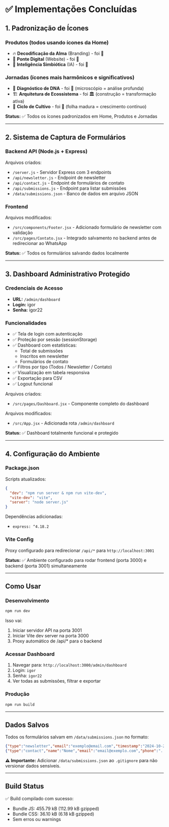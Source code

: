 # ✅ Implementações Concluídas

## 1. Padronização de Ícones

### Produtos (todos usando ícones da Home)
- 🔥 **Decodificação da Alma** (Branding) - foi 🎨
- 🌊 **Ponte Digital** (Website) - foi 🌉  
- 🌱 **Inteligência Simbiótica** (IA) - foi 🤖

### Jornadas (ícones mais harmônicos e significativos)
- 🔬 **Diagnóstico de DNA** - foi 🧬 (microscópio = análise profunda)
- 🏗️ **Arquitetura de Ecossistema** - foi 🏛️ (construção = transformação ativa)
- 🌿 **Ciclo de Cultivo** - foi 🌱 (folha madura = crescimento contínuo)

**Status:** ✅ Todos os ícones padronizados em Home, Produtos e Jornadas

---

## 2. Sistema de Captura de Formulários

### Backend API (Node.js + Express)
Arquivos criados:
- `/server.js` - Servidor Express com 3 endpoints
- `/api/newsletter.js` - Endpoint de newsletter
- `/api/contact.js` - Endpoint de formulários de contato
- `/api/submissions.js` - Endpoint para listar submissões
- `/data/submissions.json` - Banco de dados em arquivo JSON

### Frontend
Arquivos modificados:
- `/src/components/Footer.jsx` - Adicionado formulário de newsletter com validação
- `/src/pages/Contato.jsx` - Integrado salvamento no backend antes de redirecionar ao WhatsApp

**Status:** ✅ Todos os formulários salvando dados localmente

---

## 3. Dashboard Administrativo Protegido

### Credenciais de Acesso
- **URL:** `/admin/dashboard`
- **Login:** igor
- **Senha:** igor22

### Funcionalidades
- ✅ Tela de login com autenticação
- ✅ Proteção por sessão (sessionStorage)
- ✅ Dashboard com estatísticas:
  - Total de submissões
  - Inscritos em newsletter
  - Formulários de contato
- ✅ Filtros por tipo (Todos / Newsletter / Contato)
- ✅ Visualização em tabela responsiva
- ✅ Exportação para CSV
- ✅ Logout funcional

Arquivos criados:
- `/src/pages/Dashboard.jsx` - Componente completo do dashboard

Arquivos modificados:
- `/src/App.jsx` - Adicionada rota `/admin/dashboard`

**Status:** ✅ Dashboard totalmente funcional e protegido

---

## 4. Configuração do Ambiente

### Package.json
Scripts atualizados:
```json
{
  "dev": "npm run server & npm run vite-dev",
  "vite-dev": "vite",
  "server": "node server.js"
}
```

Dependências adicionadas:
- `express: ^4.18.2`

### Vite Config
Proxy configurado para redirecionar `/api/*` para `http://localhost:3001`

**Status:** ✅ Ambiente configurado para rodar frontend (porta 3000) e backend (porta 3001) simultaneamente

---

## Como Usar

### Desenvolvimento
```bash
npm run dev
```
Isso vai:
1. Iniciar servidor API na porta 3001
2. Iniciar Vite dev server na porta 3000
3. Proxy automático de /api/* para o backend

### Acessar Dashboard
1. Navegar para: `http://localhost:3000/admin/dashboard`
2. Login: `igor`
3. Senha: `igor22`
4. Ver todas as submissões, filtrar e exportar

### Produção
```bash
npm run build
```

---

## Dados Salvos

Todos os formulários salvam em `/data/submissions.json` no formato:

```json
{"type":"newsletter","email":"exemplo@email.com","timestamp":"2024-10-24T..."}
{"type":"contact","name":"Nome","email":"email@exemplo.com","phone":"...","company":"...","message":"...","timestamp":"2024-10-24T..."}
```

**⚠️ Importante:** Adicionar `/data/submissions.json` ao `.gitignore` para não versionar dados sensíveis.

---

## Build Status

✅ Build compilado com sucesso:
- Bundle JS: 455.79 kB (112.99 kB gzipped)
- Bundle CSS: 36.10 kB (6.18 kB gzipped)
- Sem erros ou warnings

